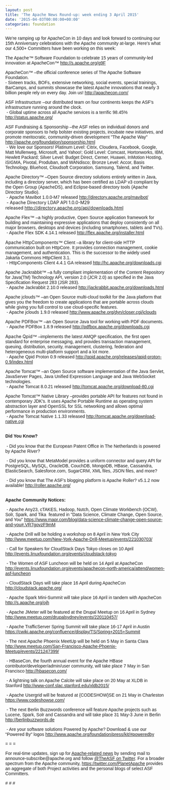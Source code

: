 ```yaml
---
layout: post
title: 'The Apache News Round-up: week ending 3 April 2015'
date: '2015-04-03T00:00:00+00:00'
categories: foundation
---
```

<p><font face="arial, helvetica, sans-serif">We're ramping up for ApacheCon in 10 days and look forward to continuing our 15th Anniversary celebrations with the Apache community at-large. Here's what our 4,500+&nbsp;Committers have been working on this week:</font></p> 
  <p><font face="arial, helvetica, sans-serif">The Apache™ Software Foundation to celebrate 15 years of community-led innovation at ApacheCon™&nbsp;<a href="http://s.apache.org/g9F">http://s.apache.org/g9F</a></font></p> 
  <div> 
    <p><font face="arial, helvetica, sans-serif">ApacheCon™ –the official conference series of The Apache Software Foundation.<br />-&nbsp;</font><span style="font-family: arial, helvetica, sans-serif;">Sixteen tracks, BOFs, extensive networking, social events, special trainings, BarCamps, and summits showcase&nbsp;</span><font face="arial, helvetica, sans-serif">the latest Apache innovations that nearly 3 billion people rely on every day. Join us! </font><a href="http://apachecon.com/" style="font-family: arial, helvetica, sans-serif;">http://apachecon.com/</a></p> 
    <p><font face="arial, helvetica, sans-serif">ASF Infrastructure –our distributed team on four continents keeps the ASF's infrastructure running around the clock.<br />&nbsp;-&nbsp;Global uptime across all Apache services is a terrific 98.45% <a href="http://status.apache.org/">http://status.apache.org/</a></font></p> 
    <p><font face="arial, helvetica, sans-serif">ASF Fundraising &amp; Sponsorship –the ASF relies on individual donors and corporate sponsors to help bolster existing projects, incubate new initiatives, and promote meritocratic, community-driven development &quot;The Apache Way&quot; <a href="http://apache.org/foundation/sponsorship.html">http://apache.org/foundation/sponsorship.html</a></font><br /><span style="font-family: arial, helvetica, sans-serif;">&nbsp;-&nbsp;</span><font face="arial, helvetica, sans-serif">We love our Sponsors! Platinum Level: Citrix, Cloudera, Facebook, Google, Matt Mullenweg, Microsoft, and Yahoo!; Gold Level: Comcast, Hortonworks, IBM, Hewlett Packard; Silver Level: Budget Direct, Cerner, Huawei, InMotion Hosting, iSIGMA, Pivotal, Produban, and WANdisco; Bronze Level: Accor, Basis Technology, Bluehost, Cloudsoft Corporation, Samsung, Talend, and Twitter.</font></p> 
    <div> 
      <p><font face="arial, helvetica, sans-serif">Apache Directory™&nbsp;–Open Source directory solutions entirely written in Java, including a directory server, which has been certified as LDAP v3 compliant by the Open Group (ApacheDS), and Eclipse-based directory tools (Apache Directory Studio).<br /></font><span style="font-family: arial, helvetica, sans-serif;">&nbsp;-&nbsp;Apache&nbsp;</span><span style="font-family: arial, helvetica, sans-serif;">Mavibot 1.0.0-M7 released&nbsp;</span><a href="http://directory.apache.org/mavibot/" style="font-family: arial, helvetica, sans-serif;">http://directory.apache.org/mavibot/</a><br />&nbsp;- Apache Directory LDAP API 1.0.0-M29 released&nbsp;<a href="http://directory.apache.org/api/downloads.html">http://directory.apache.org/api/downloads.html</a></p> 
      <p><font face="arial, helvetica, sans-serif">Apache Flex™ –a highly productive, Open Source application framework for building and maintaining expressive applications that deploy consistently on all major browsers, desktops and devices (including smartphones, tablets and TVs).<br /></font><span style="font-family: arial, helvetica, sans-serif;">&nbsp;- Apache Flex SDK 4.14.1 released&nbsp;</span><a href="http://flex.apache.org/installer.html" style="font-family: arial, helvetica, sans-serif;">http://flex.apache.org/installer.html</a> </p> 
    </div> 
    <div> 
      <p>Apache HttpComponents<span style="font-family: arial, helvetica, sans-serif;">™ Client –</span><font face="arial, helvetica, sans-serif">a library for client-side HTTP communication built on HttpCore. It provides connection management, cookie management, and authentication. This is the successor to the widely used Jakarta Commons HttpClient 3.1.</font><br /><font face="arial, helvetica, sans-serif">&nbsp;- HttpComponents Client 4.4.1 GA released&nbsp;<a href="http://hc.apache.org/downloads.cgi">http://hc.apache.org/downloads.cgi</a></font></p> 
      <p><font face="arial, helvetica, sans-serif"></font><span style="font-family: arial, helvetica, sans-serif;">Apache Jackrabbit™ –a fully compliant implementation of the Content Repository for Java(TM) Technology API, version 2.0 (JCR 2.0) as specified in the Java Specification Request 283 (JSR 283).<br /></span><span style="font-family: arial, helvetica, sans-serif;">&nbsp;- Apache Jackrabbit 2.10.0 released&nbsp;</span><a href="http://jackrabbit.apache.org/downloads.html" style="font-family: arial, helvetica, sans-serif;">http://jackrabbit.apache.org/downloads.html</a></p> 
      <div><span style="font-family: arial, helvetica, sans-serif;">Apache jclouds™ –an Open Source multi-cloud toolkit for the Java platform that gives you the freedom to create applications that are portable across clouds while giving you full control to use cloud-specific features.<br /></span><span style="font-family: arial, helvetica, sans-serif;">&nbsp;- Apache jclouds 1.9.0 released&nbsp;</span><a href="http://www.apache.org/dyn/closer.cgi/jclouds" style="font-family: arial, helvetica, sans-serif;">http://www.apache.org/dyn/closer.cgi/jclouds</a></div> 
      <div> 
        <p><font face="arial, helvetica, sans-serif">Apache PDFBox™ –an Open Source Java tool for working with PDF&nbsp;documents.<br /></font><span style="font-family: arial, helvetica, sans-serif;">&nbsp;-&nbsp;Apache PDFBox 1.8.9 released&nbsp;</span><a href="http://pdfbox.apache.org/downloads.cgi" style="font-family: arial, helvetica, sans-serif;">http://pdfbox.apache.org/downloads.cgi</a></p> 
      </div> 
      <p>Apache Qpid<span style="font-family: arial, helvetica, sans-serif;">™ –</span><font face="arial, helvetica, sans-serif">implements the latest AMQP specification, the first open standard for enterprise messaging, and provides transaction management, queuing, distribution, security, management, clustering, federation and heterogeneous multi-platform support and a lot more.<br /></font><span style="font-family: arial, helvetica, sans-serif;">&nbsp;- Apache Qpid Proton 0.9 released <a href="http://qpid.apache.org/releases/qpid-proton-0.9/index.html">http://qpid.apache.org/releases/qpid-proton-0.9/index.html</a></span></p> 
      <div> 
        <p><span style="font-family: arial, helvetica, sans-serif;">Apache Tomcat™ –an Open Source software implementation of the Java&nbsp;Servlet, JavaServer Pages, Java Unified Expression Language and Java&nbsp;WebSocket technologies.<br /></span><span style="font-family: arial, helvetica, sans-serif;">&nbsp;- Apache Tomcat 8.0.21 released</span><span style="font-family: arial, helvetica, sans-serif;"> </span><a href="http://tomcat.apache.org/download-80.cgi" style="font-family: arial, helvetica, sans-serif;">http://tomcat.apache.org/download-80.cgi</a> </p> 
        <p><a href="http://tomcat.apache.org/download-80.cgi" style="font-family: arial, helvetica, sans-serif;"></a><span style="font-family: arial, helvetica, sans-serif;">Apache Tomcat™ Native Library –provides portable API for features not found in contemporary JDK's. It uses Apache Portable Runtime as operating system abstraction layer and OpenSSL for SSL networking and&nbsp;</span><span style="font-family: arial, helvetica, sans-serif;">allows optimal performance in production environments.<br /></span><span style="font-family: arial, helvetica, sans-serif;">&nbsp;- Apache Tomcat Native 1.1.33 released</span><span style="font-family: arial, helvetica, sans-serif;"> </span><a href="http://tomcat.apache.org/download-native.cgi" style="font-family: arial, helvetica, sans-serif;">http://tomcat.apache.org/download-native.cgi</a></p> 
      </div> 
    </div> 
    <p><font face="arial, helvetica, sans-serif"><b></b></font></p> 
    <p><font face="arial, helvetica, sans-serif"><b><br />Did You Know?<br /></b><br />&nbsp;- Did you know that the European Patent Office in The Netherlands is powered by Apache River?</font></p> 
    <p><font face="arial, helvetica, sans-serif">&nbsp;- Did you know that MetaModel provides a uniform connector and query API for PostgreSQL, MySQL, OracleDB, CouchDB, MongoDB, HBase, Cassandra, ElasticSearch, Salesforce.com, SugarCRM, XML files, JSON files, and more?</font></p> 
    <p><font face="arial, helvetica, sans-serif">&nbsp;- Did you know that The ASF's blogging platform is Apache Roller? v5.1.2 now available! <a href="http://roller.apache.org/">http://roller.apache.org/</a><br /><b></b></font></p> 
    <p><font face="arial, helvetica, sans-serif"><b><br />Apache Community Notices:</b></font></p> 
    <p><font face="arial, helvetica, sans-serif">&nbsp;- Apache Any23, cTAKES, Hadoop, Nutch, Open Climate Workbench (OCW), Solr, Spark, and Tika &nbsp;featured in &quot;Data Science, Climate Change, Open Source, and You&quot;&nbsp;</font><a href="https://www.mapr.com/blog/data-science-climate-change-open-source-and-you#.VR7govzF9mM" style="font-family: arial, helvetica, sans-serif;">https://www.mapr.com/blog/data-science-climate-change-open-source-and-you#.VR7govzF9mM</a></p> 
    <p><font face="arial, helvetica, sans-serif">&nbsp;- Apache Drill will be holding a workshop on 8 April in New York City <a href="http://www.meetup.com/New-York-Apache-Drill-Meetup/events/221030703/">http://www.meetup.com/New-York-Apache-Drill-Meetup/events/221030703/</a></font></p> 
    <p><font face="arial, helvetica, sans-serif">&nbsp;- Call for Speakers for CloudStack Days Tokyo closes on 10 April <a href="http://events.linuxfoundation.org/events/cloudstack-tokyo">http://events.linuxfoundation.org/events/cloudstack-tokyo</a><br /></font></p> 
    <p><font face="arial, helvetica, sans-serif">&nbsp;- The Women of ASF Luncheon will be held on 14 April at ApacheCon <a href="http://events.linuxfoundation.org/events/apachecon-north-america/attend/women-asf-luncheon">http://events.linuxfoundation.org/events/apachecon-north-america/attend/women-asf-luncheon</a><br /></font></p> 
    <p><font face="arial, helvetica, sans-serif">&nbsp;- CloudStack Days will take place 16 April during ApacheCon <a href="http://cloudstack.apache.org/">http://cloudstack.apache.org/</a><br /></font></p> 
    <p><font face="arial, helvetica, sans-serif">&nbsp;- Apache Spark Mini-Summit will take place 16 April in tandem with ApacheCon <a href="http://s.apache.org/ojh">http://s.apache.org/ojh</a><br /></font></p> 
    <p><font face="arial, helvetica, sans-serif">&nbsp;- Apache JMeter will be featured at the Drupal Meetup on 16 April in Sydney <a href="http://www.meetup.com/drupalsydney/events/220110457/">http://www.meetup.com/drupalsydney/events/220110457/</a><br /></font></p> 
    <p><font face="arial, helvetica, sans-serif">&nbsp;- Apache TrafficServer Spring Summit will take place 16-17 April in Austin <a href="https://cwiki.apache.org/confluence/display/TS/Spring+2015+Summit">https://cwiki.apache.org/confluence/display/TS/Spring+2015+Summit</a><br /></font></p> 
    <p><font face="arial, helvetica, sans-serif">&nbsp;- The next Apache Phoenix MeetUp will be held on 5 May in Santa Clara <a href="http://www.meetup.com/San-Francisco-Apache-Phoenix-Meetup/events/221247399/">http://www.meetup.com/San-Francisco-Apache-Phoenix-Meetup/events/221247399/</a><br /></font></p> 
    <p><font face="arial, helvetica, sans-serif">&nbsp;- HBaseCon, the fourth annual event for the Apache HBase contributor/developer/admin/user community, will take place 7 May in San Francisco <a href="http://hbasecon.com/">http://hbasecon.com/</a><br /></font></p> 
    <p><font face="arial, helvetica, sans-serif">&nbsp;- A lightning talk on Apache Calcite will take place on 20 May at XLDB in Stanford <a href="http://www-conf.slac.stanford.edu/xldb2015/">http://www-conf.slac.stanford.edu/xldb2015/</a><br /></font></p> 
    <p><font face="arial, helvetica, sans-serif">&nbsp;- Apache Usergrid will be featured at {CODESHOW}SE on 21 May in Charleston <a href="https://www.codeshowse.com/">https://www.codeshowse.com/</a><br /></font></p> 
    <p><font face="arial, helvetica, sans-serif">&nbsp;- The next Berlin Buzzwords conference will feature Apache projects such as Lucene, Spark, Solr and Cassandra and will take place 31 May-3 June in Berlin <a href="http://berlinbuzzwords.de">http://berlinbuzzwords.de</a><br /></font></p> 
    <p><font face="arial, helvetica, sans-serif">&nbsp;- Are your software solutions Powered by Apache? Download &amp; use our &quot;Powered By&quot; logos <a href="http://www.apache.org/foundation/press/kit/#poweredby">http://www.apache.org/foundation/press/kit/#poweredby</a><br /></font></p> 
    <p><font face="arial, helvetica, sans-serif">= = =<br /></font></p> 
    <p><font face="arial, helvetica, sans-serif">For real-time updates, sign up for <a href="http://apache.org/foundation/mailinglists.html#foundation-announce">Apache-related news</a> by sending mail to announce-subscribe@apache.org and follow <a href="https://twitter.com/TheASF">@TheASF on Twitter</a>. For a broader spectrum from the Apache community, <a href="https://twitter.com/PlanetApache">https://twitter.com/PlanetApache</a> provides an aggregate of both Project activities and the personal blogs of select ASF Committers.<br /></font></p> 
    <p><font face="arial, helvetica, sans-serif"># # #</font></p> 
  </div> 
  <div> 
    <p><font face="arial, helvetica, sans-serif"><br /></font></p> 
  </div> 
  <p><br /></p>
